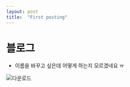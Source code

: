 ```yaml
---
layout: post
title:  "First posting"
---
```


# 블로그
- 이름을 바꾸고 싶은데 어떻게 하는지 모르겠네요 ㅠ

![다운로드](E:\git\yblee1223.github.io\images\2022-04-25-first\다운로드-16541539505251.jpg)
